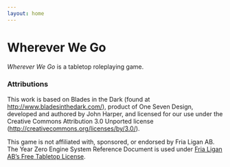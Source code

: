 ```yaml
---
layout: home
---
```


# Wherever We Go

_Wherever We Go_ is a tabletop roleplaying game.

### Attributions

This work is based on Blades in the Dark (found at http://www.bladesinthedark.com/), product of One Seven Design, developed and authored by John Harper, and licensed for our use under the Creative Commons Attribution 3.0 Unported license (http://creativecommons.org/licenses/by/3.0/).

This game is not affiliated with, sponsored, or endorsed by Fria Ligan AB. 
The Year Zero Engine System Reference Document is used under 
[Fria Ligan AB’s Free Tabletop License](https://freeleaguepublishing.com/wp-content/uploads/2023/11/Year-Zero-Engine-License-Agreement.pdf).